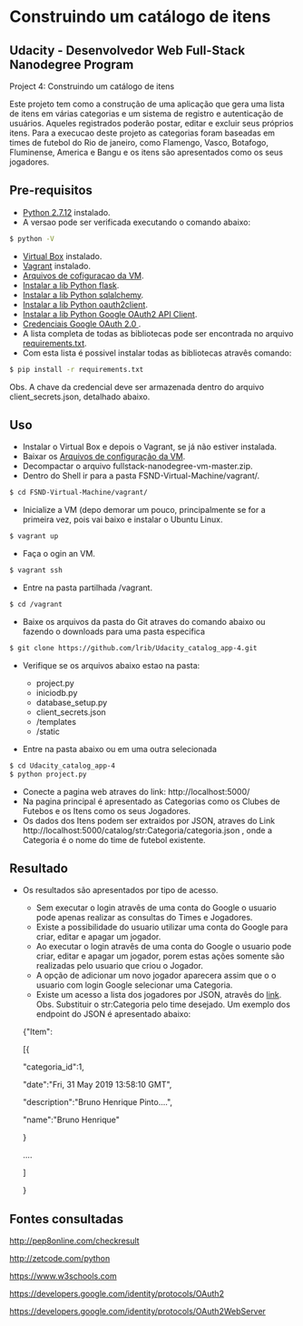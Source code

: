 Construindo um catálogo de itens
=================================


Udacity - Desenvolvedor Web Full-Stack Nanodegree Program
---------------------------------------------
Project 4: Construindo um catálogo de itens

Este projeto tem como a construção de uma aplicação que gera uma lista de itens em várias categorias e um sistema de registro e autenticação de usuários. Aqueles registrados poderão postar, editar e excluir seus próprios itens.
Para a execucao deste projeto as categorias foram baseadas em times de futebol do Rio de janeiro, como Flamengo, Vasco, Botafogo, Fluminense, America e Bangu e os itens são apresentados como os seus jogadores.

Pre-requisitos
------------

+ [Python 2.7.12](https://www.python.org/downloads/release/python-2712/) instalado.
+ A versao pode ser verificada executando o comando abaixo:
```bash
$ python -V
```
+ [Virtual Box](https://www.virtualbox.org/wiki/Downloads) instalado.
+ [Vagrant](https://www.vagrantup.com/downloads.html) instalado.
+ [Arquivos de cofiguracao da VM](https://github.com/udacity/fullstack-nanodegree-vm).
+ [Instalar a lib Python flask](http://flask.pocoo.org/docs/1.0/installation/#install-flask).
+ [Instalar a lib Python sqlalchemy](https://pypi.org/project/SQLAlchemy/).
+ [Instalar a lib Python oauth2client](https://pypi.org/project/oauth2client/).
+ [Instalar a lib Python Google OAuth2 API Client](https://developers.google.com/api-client-library/python/apis/oauth2/v1).
+ [Credenciais Google OAuth 2.0 ](https://console.developers.google.com/apis/credentials).
+ A lista completa de todas as bibliotecas pode ser encontrada no arquivo [requirements.txt](https://github.com/lrib/Udacity_catalog_app-4/blob/master/requirements.txt).
+ Com esta lista é possivel instalar todas as bibliotecas atravês comando:
```bash
$ pip install -r requirements.txt
```
Obs. A chave da credencial deve ser armazenada dentro do arquivo client_secrets.json, detalhado abaixo. 

Uso
-----
* Instalar o Virtual Box e depois o Vagrant, se já não estiver instalada.
* Baixar os [Arquivos de configuração da VM](https://github.com/udacity/fullstack-nanodegree-vm).
* Decompactar o arquivo fullstack-nanodegree-vm-master.zip.
* Dentro do Shell ir para a pasta FSND-Virtual-Machine/vagrant/.
```bash
$ cd FSND-Virtual-Machine/vagrant/
```
* Inicialize a VM (depo demorar um pouco, principalmente se for a primeira vez, pois vai baixo e instalar o Ubuntu Linux.
```bash
$ vagrant up
```
* Faça o ogin an VM.
```bash
$ vagrant ssh
```
* Entre na pasta partilhada /vagrant.
```bash
$ cd /vagrant
```
* Baixe os arquivos da pasta do Git atraves do comando abaixo ou fazendo o downloads para uma pasta especifica
```bash
$ git clone https://github.com/lrib/Udacity_catalog_app-4.git
```
* Verifique se os arquivos abaixo estao na pasta:
	* project.py
	* iniciodb.py
	* database_setup.py
	* client_secrets.json
	* /templates
	* /static

* Entre na pasta abaixo ou em uma outra selecionada 
```bash
$ cd Udacity_catalog_app-4
$ python project.py
```
* Conecte a pagina web atraves do link: http://localhost:5000/
* Na pagina principal é apresentado as Categorias como os Clubes de Futebos e os Itens como os seus Jogadores. 
* Os dados dos Itens podem ser extraidos por JSON, atraves do Link http://localhost:5000/catalog/str:Categoria/categoria.json , onde a Categoria é o nome do time de futebol existente.

Resultado
---------

* Os resultados são apresentados por tipo de acesso.
  + Sem executar o login atravês de uma conta do Google o usuario pode apenas realizar as consultas do Times e Jogadores.
  + Existe a possibilidade do usuario utilizar uma conta do Google para criar, editar e apagar um jogador.
  + Ao executar o login atravês de uma conta do Google o usuario pode criar, editar e apagar um jogador, porem estas ações somente são realizadas pelo usuario que criou o Jogador.
  + A opção de adicionar um novo jogador aparecera assim que o o usuario com login Google selecionar uma Categoria.
  + Existe um acesso a lista dos jogadores por JSON, atravês do [link](http://localhost:5000/catalog/str:Categoria/Item.JSON).
  Obs. Substituir o str:Categoria pelo time desejado.
  Um exemplo dos endpoint do JSON é apresentado abaixo:
  
  {"Item":
  
   [{
   
    "categoria_id":1,  
    
    "date":"Fri, 31 May 2019 13:58:10 GMT",
    
    "description":"Bruno Henrique Pinto....",
    
    "name":"Bruno Henrique"
    
     }
     
     ....
     
    ]
    
   }

Fontes consultadas
---------
http://pep8online.com/checkresult

http://zetcode.com/python

https://www.w3schools.com

https://developers.google.com/identity/protocols/OAuth2

https://developers.google.com/identity/protocols/OAuth2WebServer

